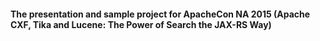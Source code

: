 #### The presentation and sample project for ApacheCon NA 2015 (Apache CXF, Tika and Lucene: The Power of Search the JAX-RS Way)
